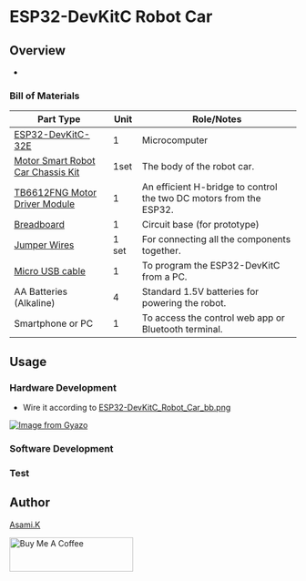 # ESP32-DevKitC Robot Car

## Overview

- 


### Bill of Materials

| Part Type                                                    | Unit  | Role/Notes                                                         |
| ------------------------------------------------------------ | ----- | ------------------------------------------------------------------ |
| [ESP32-DevKitC-32E](hhttps://amzn.to/3I0EpGh)                | 1     | Microcomputer                                                      |
| [Motor Smart Robot Car Chassis Kit](https://amzn.to/3Ggs4gN) | 1set  | The body of the robot car.                                         |
| [TB6612FNG Motor Driver Module](https://amzn.to/3I3CAbW)     | 1     | An efficient H-bridge to control the two DC motors from the ESP32. |
| [Breadboard](https://amzn.to/40bMzlk)                        | 1     | Circuit base (for prototype)                                       |
| [Jumper Wires](https://amzn.to/45voWYC)                      | 1 set | For connecting all the components together.                        |
| [Micro USB cable](https://amzn.to/4nmvlf5)                   | 1     | To program the ESP32-DevKitC from a PC.                            |
| AA Batteries (Alkaline)                                      | 4     | Standard 1.5V batteries for powering the robot.                    |
| Smartphone or PC                                             | 1     | To access the control web app or Bluetooth terminal.               |

<!-- ## Requirement -->

## Usage

### Hardware Development

-  Wire it according to [ESP32-DevKitC_Robot_Car_bb.png](https://github.com/asamiile/diy-electronics/blob/main/ESP32-DevKitC_Robot_Car/diagrams/ESP32-DevKitC_Robot_Car_bb.png)

[![Image from Gyazo](https://i.gyazo.com/e7dfffddffdae3d9adb4ae7f7170d68a.jpg)](https://gyazo.com/e7dfffddffdae3d9adb4ae7f7170d68a)

### Software Development

<!-- 1. Open the Arduino IDE.
2. Install "Adafruit NeoPixel by Adafruit" from the menu Tools > Manage Libraries.
3. Write the Arduino_Uno_LED_8x8_led_matrix_art.ino code to Arduino. -->

### Test

<!-- 1. Upload the sketch to the Arduino and connect the power supply.
2. The LED matrix will initialize and display the first pattern.
3. Press the tactile switch to cycle through the display patterns in order.
4. Confirm that all patterns are displayed correctly to complete the test. -->


<!-- ## Features -->

<!-- ## Directory 

<!-- ## Reference -->


## Author

[Asami.K](https://asami.tokyo/)

<a href="https://www.buymeacoffee.com/asamiile" target="_blank"><img src="https://cdn.buymeacoffee.com/buttons/v2/default-yellow.png" alt="Buy Me A Coffee" style="height: 60px !important;width: 217px !important;" ></a>
